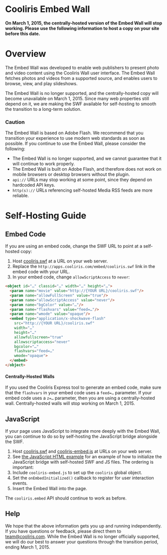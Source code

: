 Cooliris Embed Wall
==========
**On March 1, 2015, the centrally-hosted version of the Embed Wall will stop working. Please use the following information to host a copy on your site before this date.**

# Overview

The Embed Wall was developed to enable web publishers to present photo and video content using the Cooliris Wall user interface. The Embed Wall fetches photos and videos from a supported source, and enables users to browse, view, and play slideshows.

The Embed Wall is no longer supported, and the centrally-hosted copy will become unavailable on March 1, 2015. Since many web properties still depend on it, we are making the SWF available for self-hosting to smooth the transition to a long-term solution.

### Caution

The Embed Wall is based on Adobe Flash. We recommend that you transition your experience to use modern web standards as soon as possible. If you continue to use the Embed Wall, please consider the following:

* The Embed Wall is no longer supported, and we cannot guarantee that it will continue to work properly.
* The Embed Wall is built on Adobe Flash, and therefore does not work on mobile browsers or desktop browsers without the plugin.
* `api://` URLs may stop working at some point, since they depend on hardcoded API keys.
* `http(s)://` URLs referencing self-hosted Media RSS feeds are more reliable.

# Self-Hosting Guide

## Embed Code

If you are using an embed code, change the SWF URL to point at a self-hosted copy:

1. Host [cooliris.swf](cooliris.swf) at a URL on your web server.
2. Replace the `http://apps.cooliris.com/embed/cooliris.swf` link in the embed code with your URL.
3. In your embed code, change `allowScriptAccess` to `never`:
```html
<object id="…" classid="…" width="…" height="…">
  <param name="movie" value="http://{YOUR URL}/cooliris.swf"/>
  <param name="allowFullScreen" value="true"/>
  <param name="allowScriptAccess" value="never"/>
  <param name="bgColor" value="…"/>
  <param name="flashvars" value="feed=…"/>
  <param name="wmode" value="opaque"/>
  <embed type="application/x-shockwave-flash"
    src="http://{YOUR URL}/cooliris.swf"
    width="…"
    height="…"
    allowfullscreen="true"
    allowscriptaccess="never"
    bgcolor="…"
    flashvars="feed=…"
    wmode="opaque">
  </embed> 
</object> 
```

#### Centrally-Hosted Walls

If you used the Cooliris Express tool to generate an embed code, make sure that the `flashvars` in your embed code uses a `feed=…` parameter. If your embed code uses a `z=…` parameter, then you are using a centrally-hosted wall. Centrally-hosted walls will stop working on March 1, 2015.

## JavaScript

If your page uses JavaScript to integrate more deeply with the Embed Wall, you can continue to do so by self-hosting the JavaScript bridge alongside the SWF.

1. Host [cooliris.swf](cooliris.swf) and [cooliris-embed.js](js/cooliris-embed.js) at URLs on your web server.
2. See [the JavaScript HTML example](js/example.html) for an example of how to initialize the JavaScript bridge with self-hosted SWF and JS files. The ordering is important:
  1. Include `cooliris-embed.js` to set up the `cooliris` global object.
  2. Set the `onEmbedInitialized()` callback to register for user interaction events.
  3. Insert the Embed Wall into the page.

The `cooliris.embed` API should continue to work as before.

## Help

We hope that the above information gets you up and running independently. If you have questions or feedback, please direct them to <team@cooliris.com>. While the Embed Wall is no longer officially supported, we will do our best to answer your questions through the transition period, ending March 1, 2015.

